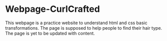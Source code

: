 # Webpage-CurlCrafted
This webpage is a practice website to understand html and css basic transformations. The page is supposed to help people to find their hair type. The page is yet to be updated with content.
